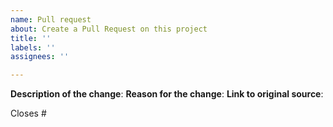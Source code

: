 ```yaml
---
name: Pull request
about: Create a Pull Request on this project
title: ''
labels: ''
assignees: ''

---
```


**Description of the change**:
**Reason for the change**:
**Link to original source**:

<!--
If this pull request closes an issue, add in the issue number here
-->
Closes #
